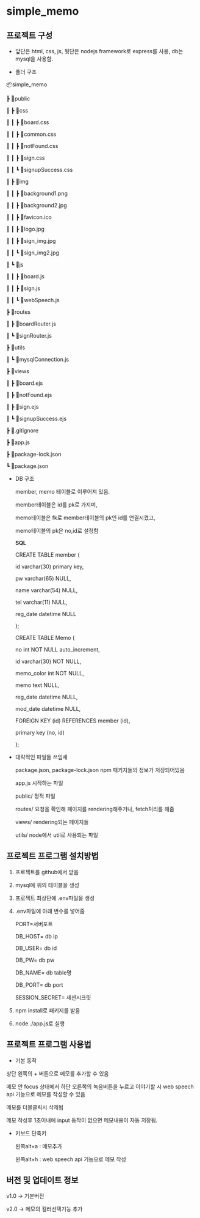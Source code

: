 # simple_memo

## 프로젝트 구성

* 앞단은 html, css, js, 뒷단은 nodejs framework로 express를 사용, db는 mysql을 사용함.
  
* 폴더 구조

📦simple_memo

 ┣ 📂public
 
 ┃ ┣ 📂css
 
 ┃ ┃ ┣ 📜board.css
 
 ┃ ┃ ┣ 📜common.css
 
 ┃ ┃ ┣ 📜notFound.css
 
 ┃ ┃ ┣ 📜sign.css
 
 ┃ ┃ ┗ 📜signupSuccess.css
 
 ┃ ┣ 📂img
 
 ┃ ┃ ┣ 📜background1.png
 
 ┃ ┃ ┣ 📜background2.jpg
 
 ┃ ┃ ┣ 📜favicon.ico
 
 ┃ ┃ ┣ 📜logo.jpg
 
 ┃ ┃ ┣ 📜sign_img.jpg
 
 ┃ ┃ ┗ 📜sign_img2.jpg
 
 ┃ ┗ 📂js
 
 ┃ ┃ ┣ 📜board.js
 
 ┃ ┃ ┣ 📜sign.js
 
 ┃ ┃ ┗ 📜webSpeech.js
 
 ┣ 📂routes
 
 ┃ ┣ 📜boardRouter.js
 
 ┃ ┗ 📜signRouter.js
 
 ┣ 📂utils
 
 ┃ ┗ 📜mysqlConnection.js
 
 ┣ 📂views
 
 ┃ ┣ 📜board.ejs
 
 ┃ ┣ 📜notFound.ejs
 
 ┃ ┣ 📜sign.ejs
 
 ┃ ┗ 📜signupSuccess.ejs
 
 ┣ 📜.gitignore
 
 ┣ 📜app.js
 
 ┣ 📜package-lock.json
 
 ┗ 📜package.json
 

* DB 구조
  
  member, memo 테이블로 이루어져 있음.
  
  member테이블은 id를 pk로 가지며,
  
  memo테이블은 fk로 member테이블의 pk인 id를 연결시켰고,
  
  memo테이블의 pk은 no,id로 설정함


  __SQL__
  
  CREATE TABLE member (
  
	id			varchar(30)	primary key,

	pw			varchar(65)	NULL,

	name			varchar(54)	NULL,

	tel			varchar(11)	NULL,

	reg_date		datetime	NULL

  );


  CREATE TABLE Memo (
  
	no			int		NOT NULL auto_increment,

	id			varchar(30)	NOT NULL,

  	memo_color		int		NOT NULL,
  
	memo		    	text		NULL,

	reg_date	  	datetime	NULL,

	mod_date	  	datetime	NULL,

  FOREIGN KEY (id) REFERENCES member (id),
  
  primary key (no, id)
  
  );


* 대략적인 파일들 쓰임새

  package.json, package-lock.json      npm 패키지들의 정보가 저장되어있음
  
  app.js                               시작하는 파일
  
  public/                              정적 파일
  
  routes/                              요청을 확인해 페이지를 rendering해주거나, fetch처리를 해줌
  
  views/                               rendering되는 페이지들
  
  utils/                               node에서 util로 사용되는 파일
  
  
## 프로젝트 프로그램 설치방법

1. 프로젝트를 github에서 받음
   
2. mysql에 위의 테이블을 생성
   
3. 프로젝트 최상단에 .env파일을 생성
   
4. .env파일에 아래 변수를 넣어줌
   
	PORT=서버포트
	
	DB_HOST= db ip
	
	DB_USER= db id
	
	DB_PW= db pw
	
	DB_NAME= db table명
	
	DB_PORT= db port
	
	SESSION_SECRET= 세션시크릿

5. npm install로 패키지를 받음
    
6. node ./app.js로 실행
    


## 프로젝트 프로그램 사용법

* 기본 동작

상단 왼쪽의 + 버튼으로 메모를 추가할 수 있음

메모 안 focus 상태에서 하단 오른쪽의 녹음버튼을 누르고 이야기할 시 web speech api 기능으로 메모를 작성할 수 있음

메모를 더블클릭시 삭제됨

메모 작성후 1초이내에 input 동작이 없으면 메모내용이 자동 저장됨.


* 키보드 단축키
  
  왼쪽alt+a : 메모추가
  
  왼쪽alt+h : web speech api 기능으로 메모 작성
  

## 버전 및 업데이트 정보

v1.0 -> 기본버전

v2.0 -> 메모의 컬러선택기능 추가

